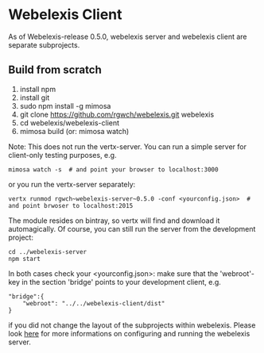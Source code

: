 # Webelexis Client

As of Webelexis-release 0.5.0, webelexis server and webelexis client are separate subprojects. 

## Build from scratch

1. install npm
2. install git
2. sudo npm install -g mimosa
3. git clone https://github.com/rgwch/webelexis.git webelexis
4. cd webelexis/webelexis-client
5. mimosa build (or: mimosa watch)

Note: This does not run the vertx-server. You can run a simple server for client-only testing purposes, e.g.

    mimosa watch -s  # and point your browser to localhost:3000
    
or you run the vertx-server separately:

    vertx runmod rgwch~webelexis-server~0.5.0 -conf <yourconfig.json>  # and point brwoser to localhost:2015

The module resides on bintray, so vertx will find and download it automagically. Of course, you can still run the server from the development project:

    cd ../webelexis-server
    npm start


In both cases check your &lt;yourconfig.json>: make sure that the 'webroot'-key in the section 'bridge' points to your development client, e.g. 

    "bridge":{
        "webroot": "../../webelexis-client/dist" 
    }

if you did not change the layout of the subprojects within webelexis. Please look [here](https://github.com/rgwch/webelexis/wiki/Build) for more informations on configuring and running the webelexis server.

